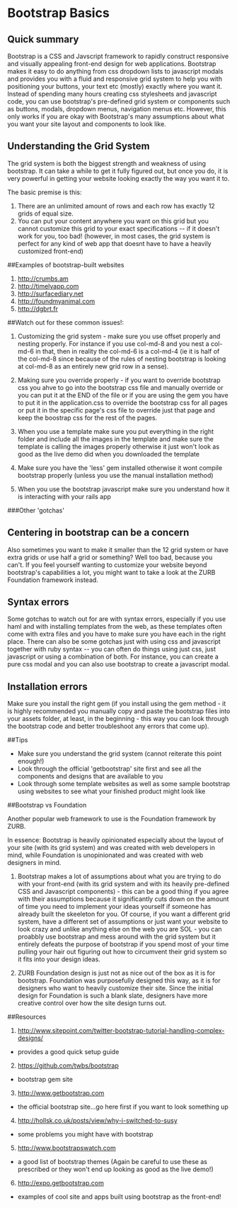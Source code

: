 # Bootstrap Basics

## Quick summary
Bootstrap is a CSS and Javscript framework to rapidly construct responsive and visually appealing front-end design for web applications. Bootstrap makes it easy to do anything from css dropdown lists to javascript modals and provides you with a fluid and responsive grid system to help you with positioning your buttons, your text etc (mostly) exactly where you want it. Instead of spending many hours creating css stylesheets and javascript code, you can use bootstrap's pre-defined grid system or components such as buttons, modals, dropdown menus, navigation menus etc. However, this only works if you are okay with Bootstrap's many assumptions about what you want your site layout and components to look like.

## Understanding the Grid System

The grid system is both the biggest strength and weakness of using bootstrap. It can take a while to get it fully figured out, but once you do, it is very powerful in getting your website looking exactly the way you want it to.

The basic premise is this:
1. There are an unlimited amount of rows and each row has exactly 12 grids of equal size.
2. You can put your content anywhere you want on this grid but you cannot customize this grid to your exact specifications -- if it doesn't work for you, too bad! (however, in most cases, the grid system is perfect for any kind of web app that doesnt have to have a heavily customized front-end)

##Examples of bootstrap-built websites
1. http://crumbs.am
2. http://timelyapp.com
3. http://surfacediary.net
4. http://foundmyanimal.com
5. http://dgbrt.fr

##Watch out for these common issues!:

1) Customizing the grid system - make sure you use offset properly and nesting properly. For instance if you use col-md-8 and you nest a col-md-6 in that, then in reality the col-md-6 is a col-md-4 (ie it is half of the col-md-8 since because of the rules of nesting bootstrap is looking at col-md-8 as an entirely new grid row in a sense).

2) Making sure you override properly - if you want to override bootstrap css you ahve to go into the bootstrap css file and manually override or you can put it at the END of the file or if you are using the gem you have to put it in the application.css to override the bootstrap css for all pages or put it in the specific page's css file to override just that page and keep the boostrap css for the rest of the pages.

3) When you use a template make sure you put everything in the right folder and include all the images in the template and make sure the template is calling the images properly otherwise it just won't look as good as the live demo did when you downloaded the template

4) Make sure you have the 'less' gem installed otherwise it wont compile bootstrap properly (unless you use the manual installation method)

5) When you use the bootstrap javascript make sure you understand how it is interacting with your rails app

###Other 'gotchas'

Centering in bootstrap can be a concern
---
Also sometimes you want to make it smaller than the 12 grid system or have extra grids or use half a grid or something? Well too bad, because you can't. If you feel yourself wanting to customize your website beyond bootstrap's capabilities a lot, you might want to take a look at the ZURB Foundation framework instead.

Syntax errors
---

Some gotchas to watch out for are with syntax errors, especially if you use haml and with installing templates from the web, as these templates often come with extra files and you have to make sure you have each in the right place. There can also be some gotchas just with using css and javascript together with ruby syntax -- you can often do things using just css, just javascript or using a combination of both. For instance, you can create a pure css modal and you can also use bootstrap to create a javascript modal.


Installation errors
---

Make sure you install the right gem (if you install using the gem method - it is highly recommended you manually copy and paste the bootstrap files into your assets folder, at least, in the beginning - this way you can look through the bootstrap code and better troubleshoot any errors that come up).


##Tips
- Make sure you understand the grid system (cannot reiterate this point enough!)
- Look through the official 'getbootstrap' site first and see all the components and designs that are available to you
- Look through some template websites as well as some sample bootstrap using websites to see what your finished product might look like

##Bootstrap vs Foundation

Another popular web framework to use is the Foundation framework by ZURB.

In essence: Bootstrap is heavily opinionated especially about the layout of your site (with its grid system) and was created with web developers in mind, while Foundation is unopinionated and was created with web designers in mind.	

1) Bootstrap makes a lot of assumptions about what you are trying to do with your front-end (with its grid system and with its heavily pre-defined CSS and Javascript components) - this can be a good thing if you agree with their assumptions because it significantly cuts down on the amount of time you need to implement your ideas yourself if someone has already built the skeeleton for you. Of course, if you want a different grid system, have a different set of assumptions or just want your website to look crazy and unlike anything else on the web you are SOL - you can proabbly use bootstrap and mess around with the grid system but it entirely defeats the purpose of bootstrap if you spend most of your time pulling your hair out figuring out how to circumvent their grid system so it fits into your design ideas.

2) ZURB Foundation design is just not as nice out of the box as it is for bootstrap. Foundation was purposefully designed this way, as it is for designers who want to heavily customize their site. Since the initial design for Foundation is such a blank slate, designers have more creative control over how the site design turns out.

##Resources

1) http://www.sitepoint.com/twitter-bootstrap-tutorial-handling-complex-designs/
- provides a good quick setup guide
2) https://github.com/twbs/bootstrap
- bootstrap gem site
3) http://www.getbootstrap.com
- the official bootstrap site...go here first if you want to look something up
4) http://hollsk.co.uk/posts/view/why-i-switched-to-susy
- some problems you might have with bootstrap
5) http://www.bootstrapswatch.com
- a good list of bootstrap themes (Again be careful to use these as prescribed or they won't end up looking as good as the live demo!)
6) http://expo.getbootstrap.com
- examples of cool site and apps built using bootstrap as the front-end!